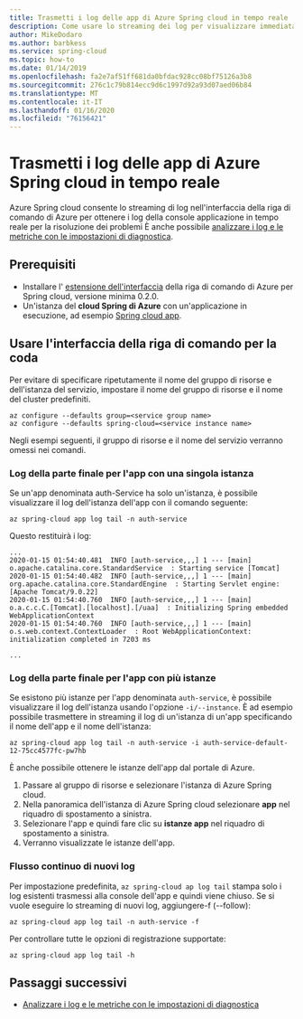 ```yaml
---
title: Trasmetti i log delle app di Azure Spring cloud in tempo reale
description: Come usare lo streaming dei log per visualizzare immediatamente i registri applicazioni
author: MikeDodaro
ms.author: barbkess
ms.service: spring-cloud
ms.topic: how-to
ms.date: 01/14/2019
ms.openlocfilehash: fa2e7af51ff681da0bfdac928cc08bf75126a3b8
ms.sourcegitcommit: 276c1c79b814ecc9d6c1997d92a93d07aed06b84
ms.translationtype: MT
ms.contentlocale: it-IT
ms.lasthandoff: 01/16/2020
ms.locfileid: "76156421"
---
```

# <a name="stream-azure-spring-cloud-app-logs-in-real-time"></a>Trasmetti i log delle app di Azure Spring cloud in tempo reale
Azure Spring cloud consente lo streaming di log nell'interfaccia della riga di comando di Azure per ottenere i log della console applicazione in tempo reale per la risoluzione dei problemi È anche possibile [analizzare i log e le metriche con le impostazioni di diagnostica](./diagnostic-services.md).

## <a name="prerequisites"></a>Prerequisiti

* Installare l' [estensione dell'interfaccia](https://docs.microsoft.com/azure/spring-cloud/spring-cloud-quickstart-launch-app-cli#install-the-azure-cli-extension) della riga di comando di Azure per Spring cloud, versione minima 0.2.0.
* Un'istanza del **cloud Spring di Azure** con un'applicazione in esecuzione, ad esempio [Spring cloud app](./spring-cloud-quickstart-launch-app-cli.md).

## <a name="use-cli-to-tail-logs"></a>Usare l'interfaccia della riga di comando per la coda

Per evitare di specificare ripetutamente il nome del gruppo di risorse e dell'istanza del servizio, impostare il nome del gruppo di risorse e il nome del cluster predefiniti.
```
az configure --defaults group=<service group name>
az configure --defaults spring-cloud=<service instance name>
```
Negli esempi seguenti, il gruppo di risorse e il nome del servizio verranno omessi nei comandi.

### <a name="tail-log-for-app-with-single-instance"></a>Log della parte finale per l'app con una singola istanza
Se un'app denominata auth-Service ha solo un'istanza, è possibile visualizzare il log dell'istanza dell'app con il comando seguente:
```
az spring-cloud app log tail -n auth-service
```
Questo restituirà i log:
```
...
2020-01-15 01:54:40.481  INFO [auth-service,,,] 1 --- [main] o.apache.catalina.core.StandardService  : Starting service [Tomcat]
2020-01-15 01:54:40.482  INFO [auth-service,,,] 1 --- [main] org.apache.catalina.core.StandardEngine  : Starting Servlet engine: [Apache Tomcat/9.0.22]
2020-01-15 01:54:40.760  INFO [auth-service,,,] 1 --- [main] o.a.c.c.C.[Tomcat].[localhost].[/uaa]  : Initializing Spring embedded WebApplicationContext
2020-01-15 01:54:40.760  INFO [auth-service,,,] 1 --- [main] o.s.web.context.ContextLoader  : Root WebApplicationContext: initialization completed in 7203 ms

...
```

### <a name="tail-log-for-app-with-multiple-instances"></a>Log della parte finale per l'app con più istanze
Se esistono più istanze per l'app denominata `auth-service`, è possibile visualizzare il log dell'istanza usando l'opzione `-i/--instance`. È ad esempio possibile trasmettere in streaming il log di un'istanza di un'app specificando il nome dell'app e il nome dell'istanza:

```
az spring-cloud app log tail -n auth-service -i auth-service-default-12-75cc4577fc-pw7hb
```
È anche possibile ottenere le istanze dell'app dal portale di Azure. 
1. Passare al gruppo di risorse e selezionare l'istanza di Azure Spring cloud.
1. Nella panoramica dell'istanza di Azure Spring cloud selezionare **app** nel riquadro di spostamento a sinistra.
1. Selezionare l'app e quindi fare clic su **istanze app** nel riquadro di spostamento a sinistra. 
1. Verranno visualizzate le istanze dell'app.

### <a name="continuously-stream-new-logs"></a>Flusso continuo di nuovi log
Per impostazione predefinita, `az spring-cloud ap log tail` stampa solo i log esistenti trasmessi alla console dell'app e quindi viene chiuso. Se si vuole eseguire lo streaming di nuovi log, aggiungere-f (--follow):  

```
az spring-cloud app log tail -n auth-service -f
``` 
Per controllare tutte le opzioni di registrazione supportate:
``` 
az spring-cloud app log tail -h 
```

## <a name="next-steps"></a>Passaggi successivi

* [Analizzare i log e le metriche con le impostazioni di diagnostica](./diagnostic-services.md)

 





